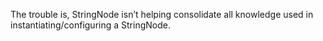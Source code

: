 The trouble is, StringNode isn’t helping
consolidate all knowledge used in instantiating/configuring a StringNode.

